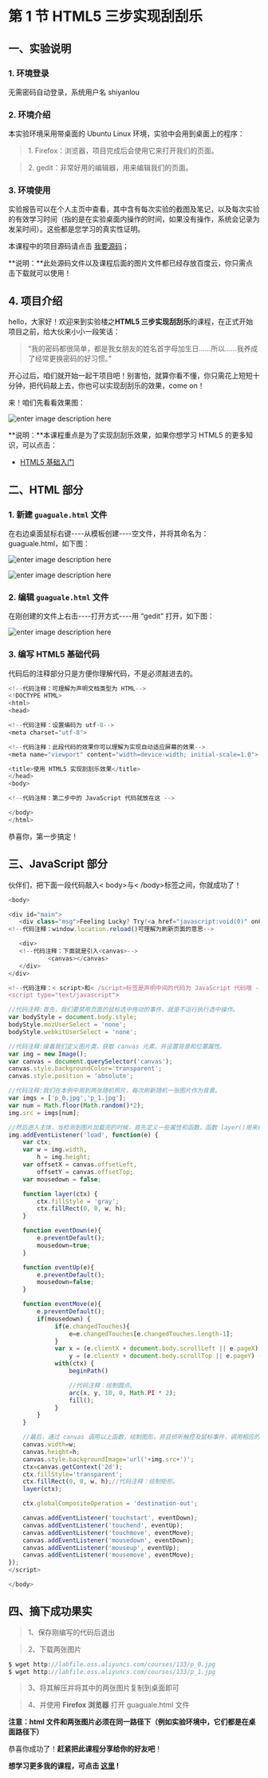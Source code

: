 # 第 1 节 HTML5 三步实现刮刮乐

## 一、实验说明

### 1\. 环境登录

无需密码自动登录，系统用户名 shiyanlou

### 2\. 环境介绍

本实验环境采用带桌面的 Ubuntu Linux 环境，实验中会用到桌面上的程序：

>1\. Firefox：浏览器，项目完成后会使用它来打开我们的页面。

>2\. gedit：非常好用的编辑器，用来编辑我们的页面。

### 3\. 环境使用

实验报告可以在个人主页中查看，其中含有每次实验的截图及笔记，以及每次实验的有效学习时间（指的是在实验桌面内操作的时间，如果没有操作，系统会记录为发呆时间）。这些都是您学习的真实性证明。

本课程中的项目源码请点击 [我要源码](http://labfile.oss.aliyuncs.com/files0422/guaguale.zip)；

**说明：**此处源码文件以及课程后面的图片文件都已经存放百度云，你只需点击下载就可以使用！

## 4\. 项目介绍

hello，大家好！欢迎来到实验楼之**HTML5 三步实现刮刮乐**的课程，在正式开始项目之前，给大伙来小小一段笑话：

>“我的密码都很简单，都是我女朋友的姓名首字母加生日……所以……我养成了经常更换密码的好习惯。”

开心过后，咱们就开始一起干项目吧！别害怕，就算你看不懂，你只需花上短短十分钟，把代码敲上去，你也可以实现刮刮乐的效果，come on！

来！咱们先看看效果图：

![enter image description here](img/d8ee343b5a698d9dbfb1b7cf6475cc03.jpg)

**说明：**本课程重点是为了实现刮刮乐效果，如果你想学习 HTML5 的更多知识，可以点击：

*   [HTML5 基础入门](http://www.shiyanlou.com/courses/43)

## 二、HTML 部分

### 1\. 新建 `guaguale.html` 文件

在右边桌面鼠标右键----从模板创建----空文件，并将其命名为：guaguale.html，如下图：

![enter image description here](img/ec4876118596d211dba86e601ca6b4c2.jpg)

![enter image description here](img/e54c11d09bcd2548d0726e3f8396029a.jpg)

### 2\. 编辑 `guaguale.html` 文件

在刚创建的文件上右击----打开方式----用 “gedit” 打开，如下图：

![enter image description here](img/0138eebb7148e600f546065332cd1181.jpg)

### 3\. 编写 HTML5 基础代码

代码后的注释部分只是方便你理解代码，不是必须敲进去的。

```js
<!--代码注释：可理解为声明文档类型为 HTML-->
<!DOCTYPE HTML> 
<html>
<head>

<!--代码注释：设置编码为 utf-8-->
<meta charset="utf-8">

<!--代码注释：此段代码的效果你可以理解为实现自动适应屏幕的效果-->
<meta name="viewport" content="width=device-width; initial-scale=1.0">

<title>使用 HTML5 实现刮刮乐效果</title>
</head>
<body>

<!--代码注释：第二步中的 JavaScript 代码就放在这 -->

</body>
</html> 
```

恭喜你，第一步搞定！

## 三、JavaScript 部分

伙伴们，把下面一段代码敲入< body>与< /body>标签之间，你就成功了！

```js
<body>

<div id="main">
   <div class="msg">Feeling Lucky? Try!<a href="javascript:void(0)" onClick="window.location.reload()">Try Again</a></div>
<!--代码注释：window.location.reload()可理解为刷新页面的意思-->

   <div>
   <!--代码注释：下面就是引入<canvas>-->
           <canvas></canvas> 
   </div>
</div>

<!--代码注释：< script>和< /script>标签是声明中间的代码为 JavaScript 代码哦 -->
<script type="text/javascript">

//代码注释:首先，我们要禁用页面的鼠标选中拖动的事件，就是不运行执行选中操作。
var bodyStyle = document.body.style; 
bodyStyle.mozUserSelect = 'none'; 
bodyStyle.webkitUserSelect = 'none'; 

//代码注释:接着我们定义图片类，获取 canvas 元素，并设置背景和位置属性。
var img = new Image();
var canvas = document.querySelector('canvas');
canvas.style.backgroundColor='transparent';
canvas.style.position = 'absolute';

//代码注释:我们在本例中用到两张随机照片，每次刷新随机一张图片作为背景。
var imgs = ['p_0.jpg','p_1.jpg'];
var num = Math.floor(Math.random()*2);
img.src = imgs[num];

//然后进入主体，当检测到图片加载完的时候，首先定义一些属性和函数，函数 layer()用来绘制一个灰色的正方形，eventDown()定义了按下事件 eventUp()定义了松开事件，eventMove()定义了移动事件，其中当按下时，获取坐标位移，并通过 arc(x, y, 10, 0, Math.PI * 2)来绘制小圆点。
img.addEventListener('load', function(e) {
    var ctx;
    var w = img.width,
        h = img.height;
    var offsetX = canvas.offsetLeft,
        offsetY = canvas.offsetTop;
    var mousedown = false;

    function layer(ctx) {
        ctx.fillStyle = 'gray';
        ctx.fillRect(0, 0, w, h);
    }

    function eventDown(e){
        e.preventDefault();
        mousedown=true;
    }

    function eventUp(e){
        e.preventDefault();
        mousedown=false;
    }

    function eventMove(e){
        e.preventDefault();
        if(mousedown) {
             if(e.changedTouches){
                 e=e.changedTouches[e.changedTouches.length-1];
             }
             var x = (e.clientX + document.body.scrollLeft || e.pageX) - offsetX || 0,
                 y = (e.clientY + document.body.scrollTop || e.pageY) - offsetY || 0;
             with(ctx) {
                 beginPath()

                 //代码注释：绘制圆点。 
                 arc(x, y, 10, 0, Math.PI * 2);
                 fill();
             }
        }
    }

    //最后，通过 canvas 调用以上函数，绘制图形，并且侦听触控及鼠标事件，调用相应的函数。
    canvas.width=w;
    canvas.height=h;
    canvas.style.backgroundImage='url('+img.src+')';
    ctx=canvas.getContext('2d');
    ctx.fillStyle='transparent';
    ctx.fillRect(0, 0, w, h);//代码注释：绘制矩形。 
    layer(ctx);

    ctx.globalCompositeOperation = 'destination-out';

    canvas.addEventListener('touchstart', eventDown);
    canvas.addEventListener('touchend', eventUp);
    canvas.addEventListener('touchmove', eventMove);
    canvas.addEventListener('mousedown', eventDown);
    canvas.addEventListener('mouseup', eventUp);
    canvas.addEventListener('mousemove', eventMove);
});
</script>

</body> 
```

## 四、摘下成功果实

>1、保存刚编写的代码后退出

>2、下载两张图片

```js
$ wget http://labfile.oss.aliyuncs.com/courses/133/p_0.jpg
$ wget http://labfile.oss.aliyuncs.com/courses/133/p_1.jpg 
```

>3、将其解压并将其中的两张图片复制到桌面即可

>4、并使用 **Firefox 浏览器** 打开 guaguale.html 文件

**注意：html 文件和两张图片必须在同一路径下（例如实验环境中，它们都是在桌面路径下）**

恭喜你成功了！**赶紧把此课程分享给你的好友吧**！

**想学习更多我的课程，可点击 [这里](http://www.shiyanlou.com/courses/154) !**